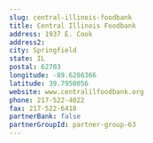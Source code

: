 ```yaml
---
slug: central-illinois-foodbank
title: Central Illinois Foodbank
address: 1937 E. Cook
address2: 
city: Springfield
state: IL
postal: 62703
longitude: -89.6286366
latitude: 39.7950056
website: www.centralilfoodbank.org
phone: 217-522-4022
fax: 217-522-6418
partnerBank: false
partnerGroupId: partner-group-63
---
```

